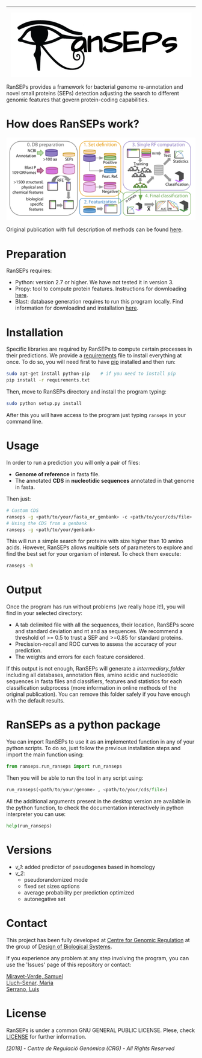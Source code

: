 ----

<p align="center">
  <img src="./figures/logo_ranseps.png"/>
</p>


RanSEPs provides a framework for bacterial genome re-annotation and novel small proteins (SEPs) detection adjusting the search to different genomic features that govern protein-coding capabilities.

# How does RanSEPs work?

<center><img src="./figures/RanSEPs_functioning.png"></center>

Original publication with full description of methods can be found [here](https://www.embopress.org/doi/10.15252/msb.20188290).

# Preparation

RanSEPs requires:
  - Python: version 2.7 or higher. We have not tested it in version 3.
  - Propy: tool to compute protein features. Instructions for downloading [here](https://www.researchgate.net/publication/235922761_UserGuide_for_propy).
  - Blast: database generation requires to run this program locally. Find information for downloadind and installation [here](https://www.ncbi.nlm.nih.gov/guide/howto/run-blast-local/).

# Installation

Specific libraries are required by RanSEPs to compute certain processes in their predictions. We provide a [requirements](./requirements.txt) file to install everything at once. To do so, you will need first to have [pip](https://pip.pypa.io/en/stable/installing/) installed and then run:

```bash
sudo apt-get install python-pip    # if you need to install pip
pip install -r requirements.txt
```

Then, move to RanSEPs directory and install the program typing:

```bash
sudo python setup.py install
```

After this you will have access to the program just typing `ranseps` in your command line.

# Usage

In order to run a prediction you will only a pair of files:
  - **Genome of reference** in fasta file.
  - The annotated **CDS** in **nucleotidic sequences** annotated in that genome in fasta.

Then just:

```bash
# Custom CDS
ranseps -g <path/to/your/fasta_or_genbank> -c <path/to/your/cds/file>
# Using the CDS from a genbank
ranseps -g <path/to/your/genbank>
```

This will run a simple search for proteins with size higher than 10 amino acids. However, RanSEPs allows multiple sets of parameters to explore and find the best set for your organism of interest. To check them execute:

```bash
ranseps -h
```

# Output

Once the program has run without problems (we really hope it!), you will find in your selected directory:
   - A tab delimited file with all the sequences, their location, RanSEPs score and standard deviation and nt and aa sequences. We recommend a threshold of >= 0.5 to trust a SEP and >=0.85 for standard proteins.
   - Precission-recall and ROC curves to assess the accuracy of your prediction.
   - The weights and errors for each feature considered.

If this output is not enough, RanSEPs will generate a *intermediary_folder* including all databases, annotation files, amino acidic and nucleotidic sequences in fasta files and classifiers, features and statistics for each classification subprocess (more information in online methods of the original publication). You can remove this folder safely if you have enough with the default results.


# RanSEPs as a python package

You can import RanSEPs to use it as an implemented function in any of your python scripts. To do so, just follow the previous installation steps and import the main function using:

```python
from ranseps.run_ranseps import run_ranseps
```

Then you will be able to run the tool in any script using:

```python
run_ranseps(<path/to/your/genome> , <path/to/your/cds/file>)
```

All the additional arguments present in the desktop version are available in the python function, to check the documentation interactively in python interpreter you can use:

```python
help(run_ranseps)
```

# Versions

- *v_1*: added predictor of pseudogenes based in homology
- *v_2*:
  - pseudorandomized mode
  - fixed set sizes options
  - average probability per prediction optimized
  - autonegative set



# Contact

This project has been fully developed at [Centre for Genomic Regulation](http://www.crg.eu/) at the group of [Design of Biological Systems](http://www.crg.eu/en/luis_serrano).

If you experience any problem at any step involving the program, you can use the 'Issues' page of this repository or contact:

[Miravet-Verde, Samuel](mailto:samuel.miravet@crg.eu)       
[Lluch-Senar, Maria](mailto:maria.lluch@crg.eu)       
[Serrano, Luis](mailto:luis.serrano@crg.eu)

# License

RanSEPs is under a common GNU GENERAL PUBLIC LICENSE. Plese, check [LICENSE](./LICENSE) for further information.

*[2018] - Centre de Regulació Genòmica (CRG) - All Rights Reserved*


